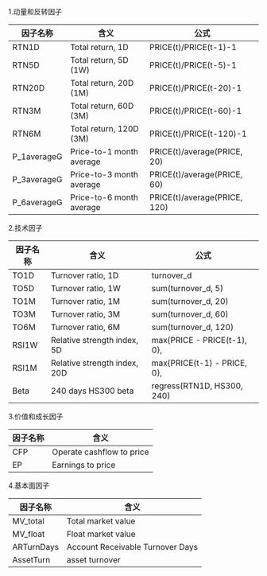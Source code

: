 1.动量和反转因子

| 因子名称    | 含义                     | 公式                         |
| ----------- | ------------------------ | ---------------------------- |
| RTN1D       | Total return, 1D         | PRICE(t)/PRICE(t-1)-1        |
| RTN5D       | Total return, 5D (1W)    | PRICE(t)/PRICE(t-5)-1        |
| RTN20D      | Total return, 20D (1M)   | PRICE(t)/PRICE(t-20)-1       |
| RTN3M       | Total return, 60D (3M)   | PRICE(t)/PRICE(t-60)-1       |
| RTN6M       | Total return, 120D (3M)  | PRICE(t)/PRICE(t-120)-1      |
| P_1averageG | Price-to-1 month average | PRICE(t)/average(PRICE, 20)  |
| P_3averageG | Price-to-3 month average | PRICE(t)/average(PRICE, 60)  |
| P_6averageG | Price-to-6 month average | PRICE(t)/average(PRICE, 120) |



2.技术因子

| 因子名称 | 含义                         | 公式                        |
| -------- | ---------------------------- | --------------------------- |
| TO1D     | Turnover ratio, 1D           | turnover_d                  |
| TO5D     | Turnover ratio, 1W           | sum(turnover_d, 5)          |
| TO1M     | Turnover ratio, 1M           | sum(turnover_d, 20)         |
| TO3M     | Turnover ratio, 3M           | sum(turnover_d, 60)         |
| TO6M     | Turnover ratio, 6M           | sum(turnover_d, 120)        |
| RSI1W    | Relative strength index, 5D  | max{PRICE - PRICE(t-1), 0}, |
| RSI1M    | Relative strength index, 20D | max{PRICE(t-1) - PRICE, 0}, |
| Beta     | 240 days HS300 beta          | regress(RTN1D, HS300, 240)  |



3.价值和成长因子

| 因子名称 | 含义                      |
| -------- | ------------------------- |
| CFP      | Operate cashflow to price |
| EP       | Earnings to price         |



4.基本面因子

| 因子名称   | 含义                             |
| ---------- | -------------------------------- |
| MV_total   | Total market value               |
| MV_float   | Float market value               |
| ARTurnDays | Account Receivable Turnover Days |
| AssetTurn  | asset turnover                   |

